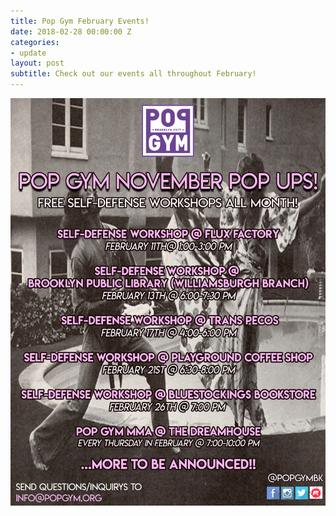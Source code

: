 ```yaml
---
title: Pop Gym February Events!
date: 2018-02-28 00:00:00 Z
categories:
- update
layout: post
subtitle: Check out our events all throughout February!
---
```


![Pop Gym at Bstox](/assets/calendarfeb.jpg)
